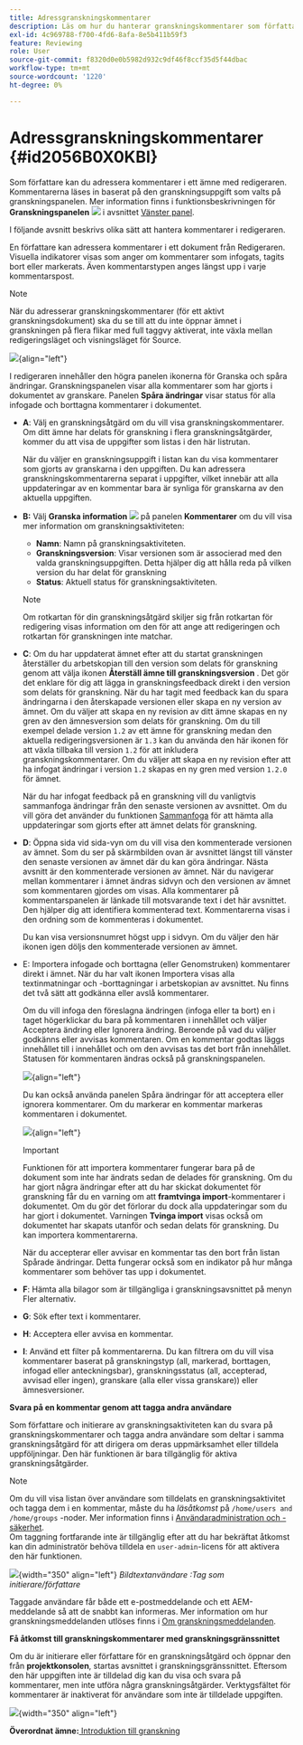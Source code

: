 ```yaml
---
title: Adressgranskningskommentarer
description: Läs om hur du hanterar granskningskommentarer som författare i AEM Guides. Upptäck hur en författare kan redigera, filtrera, godkänna eller avvisa kommentarer i ett dokument.
exl-id: 4c969788-f700-4fd6-8afa-8e5b411b59f3
feature: Reviewing
role: User
source-git-commit: f8320d0e0b5982d932c9df46f8ccf35d5f44dbac
workflow-type: tm+mt
source-wordcount: '1220'
ht-degree: 0%

---
```


# Adressgranskningskommentarer {#id2056B0X0KBI}

Som författare kan du adressera kommentarer i ett ämne med redigeraren. Kommentarerna läses in baserat på den granskningsuppgift som valts på granskningspanelen. Mer information finns i funktionsbeskrivningen för **Granskningspanelen** ![](images/active-review-tasklist-icon.svg) i avsnittet [Vänster panel](../user-guide/web-editor-features.md#id2051EA0M0HS).

I följande avsnitt beskrivs olika sätt att hantera kommentarer i redigeraren.

En författare kan adressera kommentarer i ett dokument från Redigeraren. Visuella indikatorer visas som anger om kommentarer som infogats, tagits bort eller markerats. Även kommentarstypen anges längst upp i varje kommentarspost.

>[!NOTE]
>
> När du adresserar granskningskommentarer \(för ett aktivt granskningsdokument\) ska du se till att du inte öppnar ämnet i granskningen på flera flikar med full taggvy aktiverat, inte växla mellan redigeringsläget och visningsläget för Source.

![](images/comments-page-web-editor_cs-new.png){align="left"}

I redigeraren innehåller den högra panelen ikonerna för Granska och spåra ändringar. Granskningspanelen visar alla kommentarer som har gjorts i dokumentet av granskare. Panelen **Spåra ändringar** visar status för alla infogade och borttagna kommentarer i dokumentet.

- **A**: Välj en granskningsåtgärd om du vill visa granskningskommentarer. Om ditt ämne har delats för granskning i flera granskningsåtgärder, kommer du att visa de uppgifter som listas i den här listrutan.

  När du väljer en granskningsuppgift i listan kan du visa kommentarer som gjorts av granskarna i den uppgiften. Du kan adressera granskningskommentarerna separat i uppgifter, vilket innebär att alla uppdateringar av en kommentar bara är synliga för granskarna av den aktuella uppgiften.

- **B:** Välj **Granska information** ![](images/active-review-info-icon.svg) på panelen **Kommentarer** om du vill visa mer information om granskningsaktiviteten:

   - **Namn**: Namn på granskningsaktiviteten.
   - **Granskningsversion**: Visar versionen som är associerad med den valda granskningsuppgiften. Detta hjälper dig att hålla reda på vilken version du har delat för granskning
   - **Status**: Aktuell status för granskningsaktiviteten.

  >[!NOTE]
  >
  > Om rotkartan för din granskningsåtgärd skiljer sig från rotkartan för redigering visas information om den för att ange att redigeringen och rotkartan för granskningen inte matchar.

- **C**: Om du har uppdaterat ämnet efter att du startat granskningen återställer du arbetskopian till den version som delats för granskning genom att välja ikonen **Återställ ämne till granskningsversion** . Det gör det enklare för dig att lägga in granskningsfeedback direkt i den version som delats för granskning. När du har tagit med feedback kan du spara ändringarna i den återskapade versionen eller skapa en ny version av ämnet. Om du väljer att skapa en ny revision av ditt ämne skapas en ny gren av den ämnesversion som delats för granskning. Om du till exempel delade version `1.2` av ett ämne för granskning medan den aktuella redigeringsversionen är `1.3` kan du använda den här ikonen för att växla tillbaka till version `1.2` för att inkludera granskningskommentarer. Om du väljer att skapa en ny revision efter att ha infogat ändringar i version `1.2` skapas en ny gren med version `1.2.0` för ämnet.

  När du har infogat feedback på en granskning vill du vanligtvis sammanfoga ändringar från den senaste versionen av avsnittet. Om du vill göra det använder du funktionen [Sammanfoga](web-editor-features.md#id205DF04E0HS) för att hämta alla uppdateringar som gjorts efter att ämnet delats för granskning.

- **D**: Öppna sida vid sida-vyn om du vill visa den kommenterade versionen av ämnet. Som du ser på skärmbilden ovan är avsnittet längst till vänster den senaste versionen av ämnet där du kan göra ändringar. Nästa avsnitt är den kommenterade versionen av ämnet. När du navigerar mellan kommentarer i ämnet ändras sidvyn och den versionen av ämnet som kommentaren gjordes om visas. Alla kommentarer på kommentarspanelen är länkade till motsvarande text i det här avsnittet. Den hjälper dig att identifiera kommenterad text. Kommentarerna visas i den ordning som de kommenteras i dokumentet.

  Du kan visa versionsnumret högst upp i sidvyn. Om du väljer den här ikonen igen döljs den kommenterade versionen av ämnet.

- E: Importera infogade och borttagna \(eller Genomstruken\) kommentarer direkt i ämnet. När du har valt ikonen Importera visas alla textinmatningar och -borttagningar i arbetskopian av avsnittet. Nu finns det två sätt att godkänna eller avslå kommentarer.

  Om du vill infoga den föreslagna ändringen \(infoga eller ta bort\) en i taget högerklickar du bara på kommentaren i innehållet och väljer Acceptera ändring eller Ignorera ändring. Beroende på vad du väljer godkänns eller avvisas kommentaren. Om en kommentar godtas läggs innehållet till i innehållet och om den avvisas tas det bort från innehållet. Statusen för kommentaren ändras också på granskningspanelen.

  ![](images/import-comment-accept-web-editor_cs-new.png){align="left"}

  Du kan också använda panelen Spåra ändringar för att acceptera eller ignorera kommentarer. Om du markerar en kommentar markeras kommentaren i dokumentet.

  ![](images/changes-tab_cs-new.png){align="left"}

  >[!IMPORTANT]
  >
  > Funktionen för att importera kommentarer fungerar bara på de dokument som inte har ändrats sedan de delades för granskning. Om du har gjort några ändringar efter att du har skickat dokumentet för granskning får du en varning om att **framtvinga import**-kommentarer i dokumentet. Om du gör det förlorar du dock alla uppdateringar som du har gjort i dokumentet. Varningen **Tvinga import** visas också om dokumentet har skapats utanför och sedan delats för granskning. Du kan importera kommentarerna.

  När du accepterar eller avvisar en kommentar tas den bort från listan Spårade ändringar. Detta fungerar också som en indikator på hur många kommentarer som behöver tas upp i dokumentet.

- **F**: Hämta alla bilagor som är tillgängliga i granskningsavsnittet på menyn Fler alternativ.
- **G**: Sök efter text i kommentarer.
- **H**: Acceptera eller avvisa en kommentar.

- **I**: Använd ett filter på kommentarerna. Du kan filtrera om du vill visa kommentarer baserat på granskningstyp \(all, markerad, borttagen, infogad eller anteckningsbar), granskningsstatus \(all, accepterad, avvisad eller ingen\), granskare \(alla eller vissa granskare\)\) eller ämnesversioner.

**Svara på en kommentar genom att tagga andra användare**

Som författare och initierare av granskningsaktiviteten kan du svara på granskningskommentarer och tagga andra användare som deltar i samma granskningsåtgärd för att dirigera om deras uppmärksamhet eller tilldela uppföljningar. Den här funktionen är bara tillgänglig för aktiva granskningsåtgärder.

>[!NOTE]
>
> Om du vill visa listan över användare som tilldelats en granskningsaktivitet och tagga dem i en kommentar, måste du ha *läsåtkomst* på `/home/users and /home/groups` -noder. Mer information finns i [Användaradministration och -säkerhet](../cs-install-guide/user-admin-sec.md#additional-notes-on-user-groups). <br> Om taggning fortfarande inte är tillgänglig efter att du har bekräftat åtkomst kan din administratör behöva tilldela en `user-admin`-licens för att aktivera den här funktionen.

![](images/tag-users-review.png){width="350" align="left"}
*Bildtextanvändare :Tag som initierare/författare*

Taggade användare får både ett e-postmeddelande och ett AEM-meddelande så att de snabbt kan informeras. Mer information om hur granskningsmeddelanden utlöses finns i [Om granskningsmeddelanden](./review-understanding-review-notifications.md).

**Få åtkomst till granskningskommentarer med granskningsgränssnittet**

Om du är initierare eller författare för en granskningsåtgärd och öppnar den från **projektkonsolen**, startas avsnittet i granskningsgränssnittet. Eftersom den här uppgiften inte är tilldelad dig kan du visa och svara på kommentarer, men inte utföra några granskningsåtgärder. Verktygsfältet för kommentarer är inaktiverat för användare som inte är tilldelade uppgiften.

![](images/review-comments-toolbar-disabled.png){width="350" align="left"}

**Överordnat ämne:**&#x200B;[ Introduktion till granskning](review.md)
